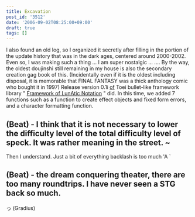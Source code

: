 ```yaml
---
title: Excavation
post_id: '3512'
date: '2006-09-02T08:25:00+09:00'
draft: true
tags: []
---
```


I also found an old log, so I organized it secretly after filling in the portion of the update history that was in the dark ages, centered around 2000-2002. Even so, I was making such a thing ... I am super nostalgic ... .... By the way, the oldest doujinshi still remaining in my house is also the secondary creation gag book of this. (Incidentally even if it is the oldest including disposal, it is memorable that FINAL FANTASY was a thick anthology comic who bought it in 1997) Release version 0.1i [of](/tag/flan) Toei bullet-like framework library " [Framework of LunAtic Notation](/tag/flan) " did. In this time, we added 7 functions such as a function to create effect objects and fixed form errors, and a character formatting function.

## (Beat) - I think that it is not necessary to lower the difficulty level of the total difficulty level of speck. It was rather meaning in the street. ~

Then I understand. Just a bit of everything backlash is too much 'A `

## (Beat) - the dream conquering theater, there are too many roundtrips. I have never seen a STG back so much.

っ (Gradius)
